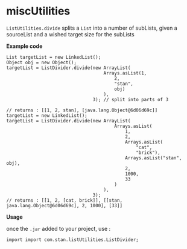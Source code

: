 # miscUtilities

`ListUtilities.divide` splits a `List` into a number of subLists, given a sourceList and a wished target size
for the subLists  


**Example code**

```
List targetList = new LinkedList();
Object obj = new Object();
targetList = ListDivider.divide(new ArrayList(
                                    Arrays.asList(1,
                                        2,
                                        "stan",
                                        obj)
                                    ),
                                3); // split into parts of 3

// returns : [[1, 2, stan], [java.lang.Object@6d06d69c]]
targetList = new LinkedList();
targetList = ListDivider.divide(new ArrayList(
                                        Arrays.asList(
                                            1,
                                            2,
                                            Arrays.asList(
                                                "cat",
                                                "brick"),
                                            Arrays.asList("stan", obj),
                                            2,
                                            1000,
                                            33
                                        )
                                    ),
                                3);
// returns : [[1, 2, [cat, brick]], [[stan, java.lang.Object@6d06d69c], 2, 1000], [33]]
```


**Usage**

once the `.jar` added to your project, use :

`import import com.stan.listUtilities.ListDivider;`

       
